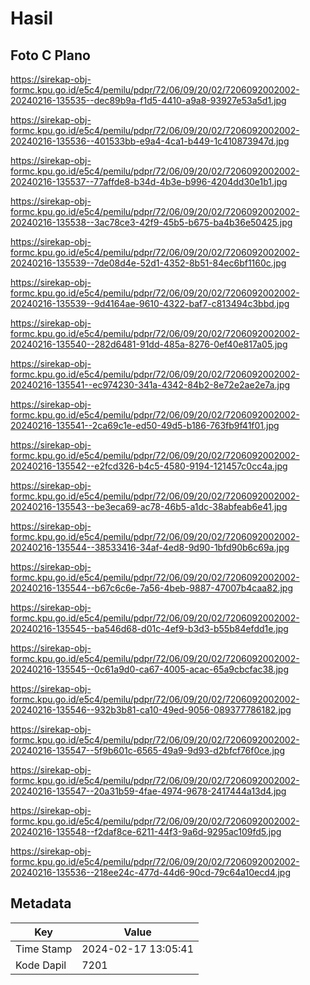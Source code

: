 # Hasil

## Foto C Plano

https://sirekap-obj-formc.kpu.go.id/e5c4/pemilu/pdpr/72/06/09/20/02/7206092002002-20240216-135535--dec89b9a-f1d5-4410-a9a8-93927e53a5d1.jpg

https://sirekap-obj-formc.kpu.go.id/e5c4/pemilu/pdpr/72/06/09/20/02/7206092002002-20240216-135536--401533bb-e9a4-4ca1-b449-1c410873947d.jpg

https://sirekap-obj-formc.kpu.go.id/e5c4/pemilu/pdpr/72/06/09/20/02/7206092002002-20240216-135537--77affde8-b34d-4b3e-b996-4204dd30e1b1.jpg

https://sirekap-obj-formc.kpu.go.id/e5c4/pemilu/pdpr/72/06/09/20/02/7206092002002-20240216-135538--3ac78ce3-42f9-45b5-b675-ba4b36e50425.jpg

https://sirekap-obj-formc.kpu.go.id/e5c4/pemilu/pdpr/72/06/09/20/02/7206092002002-20240216-135539--7de08d4e-52d1-4352-8b51-84ec6bf1160c.jpg

https://sirekap-obj-formc.kpu.go.id/e5c4/pemilu/pdpr/72/06/09/20/02/7206092002002-20240216-135539--9d4164ae-9610-4322-baf7-c813494c3bbd.jpg

https://sirekap-obj-formc.kpu.go.id/e5c4/pemilu/pdpr/72/06/09/20/02/7206092002002-20240216-135540--282d6481-91dd-485a-8276-0ef40e817a05.jpg

https://sirekap-obj-formc.kpu.go.id/e5c4/pemilu/pdpr/72/06/09/20/02/7206092002002-20240216-135541--ec974230-341a-4342-84b2-8e72e2ae2e7a.jpg

https://sirekap-obj-formc.kpu.go.id/e5c4/pemilu/pdpr/72/06/09/20/02/7206092002002-20240216-135541--2ca69c1e-ed50-49d5-b186-763fb9f41f01.jpg

https://sirekap-obj-formc.kpu.go.id/e5c4/pemilu/pdpr/72/06/09/20/02/7206092002002-20240216-135542--e2fcd326-b4c5-4580-9194-121457c0cc4a.jpg

https://sirekap-obj-formc.kpu.go.id/e5c4/pemilu/pdpr/72/06/09/20/02/7206092002002-20240216-135543--be3eca69-ac78-46b5-a1dc-38abfeab6e41.jpg

https://sirekap-obj-formc.kpu.go.id/e5c4/pemilu/pdpr/72/06/09/20/02/7206092002002-20240216-135544--38533416-34af-4ed8-9d90-1bfd90b6c69a.jpg

https://sirekap-obj-formc.kpu.go.id/e5c4/pemilu/pdpr/72/06/09/20/02/7206092002002-20240216-135544--b67c6c6e-7a56-4beb-9887-47007b4caa82.jpg

https://sirekap-obj-formc.kpu.go.id/e5c4/pemilu/pdpr/72/06/09/20/02/7206092002002-20240216-135545--ba546d68-d01c-4ef9-b3d3-b55b84efdd1e.jpg

https://sirekap-obj-formc.kpu.go.id/e5c4/pemilu/pdpr/72/06/09/20/02/7206092002002-20240216-135545--0c61a9d0-ca67-4005-acac-65a9cbcfac38.jpg

https://sirekap-obj-formc.kpu.go.id/e5c4/pemilu/pdpr/72/06/09/20/02/7206092002002-20240216-135546--932b3b81-ca10-49ed-9056-089377786182.jpg

https://sirekap-obj-formc.kpu.go.id/e5c4/pemilu/pdpr/72/06/09/20/02/7206092002002-20240216-135547--5f9b601c-6565-49a9-9d93-d2bfcf76f0ce.jpg

https://sirekap-obj-formc.kpu.go.id/e5c4/pemilu/pdpr/72/06/09/20/02/7206092002002-20240216-135547--20a31b59-4fae-4974-9678-2417444a13d4.jpg

https://sirekap-obj-formc.kpu.go.id/e5c4/pemilu/pdpr/72/06/09/20/02/7206092002002-20240216-135548--f2daf8ce-6211-44f3-9a6d-9295ac109fd5.jpg

https://sirekap-obj-formc.kpu.go.id/e5c4/pemilu/pdpr/72/06/09/20/02/7206092002002-20240216-135536--218ee24c-477d-44d6-90cd-79c64a10ecd4.jpg


## Metadata

| Key        | Value               |
| ---------- | ------------------- |
| Time Stamp | 2024-02-17 13:05:41 |
| Kode Dapil | 7201                |



